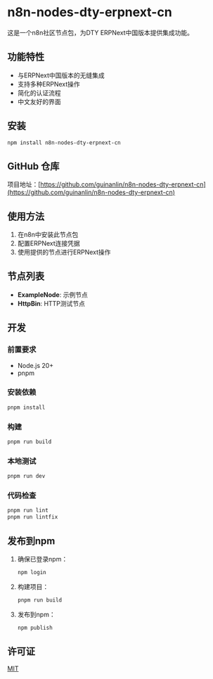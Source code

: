 # n8n-nodes-dty-erpnext-cn

这是一个n8n社区节点包，为DTY ERPNext中国版本提供集成功能。

## 功能特性

- 与ERPNext中国版本的无缝集成
- 支持多种ERPNext操作
- 简化的认证流程
- 中文友好的界面

## 安装

```bash
npm install n8n-nodes-dty-erpnext-cn
```

## GitHub 仓库

项目地址：[https://github.com/guinanlin/n8n-nodes-dty-erpnext-cn](https://github.com/guinanlin/n8n-nodes-dty-erpnext-cn)

## 使用方法

1. 在n8n中安装此节点包
2. 配置ERPNext连接凭据
3. 使用提供的节点进行ERPNext操作

## 节点列表

- **ExampleNode**: 示例节点
- **HttpBin**: HTTP测试节点

## 开发

### 前置要求

- Node.js 20+
- pnpm

### 安装依赖

```bash
pnpm install
```

### 构建

```bash
pnpm run build
```

### 本地测试

```bash
pnpm run dev
```

### 代码检查

```bash
pnpm run lint
pnpm run lintfix
```

## 发布到npm

1. 确保已登录npm：
   ```bash
   npm login
   ```

2. 构建项目：
   ```bash
   pnpm run build
   ```

3. 发布到npm：
   ```bash
   npm publish
   ```

## 许可证

[MIT](LICENSE.md)

